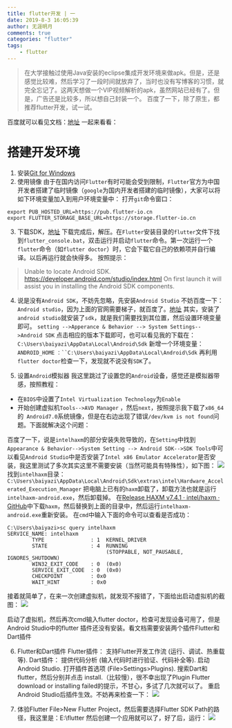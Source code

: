 ```yaml
---
title: flutter开发 | 一
date: 2019-8-3 16:05:39
author: 无涯明月
comments: true
categories: "flutter"
tags: 
    - flutter
---
```

>在大学接触过使用Java安装的eclipse集成开发环境来做apk。但是，还是感觉比较难，然后学习了一段时间就放弃了，当时也没有写博客的习惯，就完全忘记了。这两天想做一个VIP视频解析的apk，虽然网站已经有了。但是，广告还是比较多，所以想自己封装一个。
百度了一下，除了原生，都推荐flutter开发，试一试。

百度就可以看见文档：[地址](https://flutterchina.club/tutorials/)
一起来看看：
# 搭建开发环境
1. 安装[Git for Windows](https://git-scm.com/download/win)
2. 使用镜像
由于在国内访问`Flutter`有时可能会受到限制，`Flutter`官方为中国开发者搭建了临时镜像（`google`为国内开发者搭建的临时镜像），大家可以将如下环境变量加入到用户环境变量中：
打开`git`命令窗口：
``` text
export PUB_HOSTED_URL=https://pub.flutter-io.cn
export FLUTTER_STORAGE_BASE_URL=https://storage.flutter-io.cn
```
3. 下载SDK，[地址](https://flutter.io/sdk-archive/#windows)
下载完成后，解压。在`Flutter`安装目录的`flutter`文件下找到`flutter_console.bat`，双击运行并启动`flutter`命令。第一次运行一个`flutter`命令（如`flutter doctor`）时，它会下载它自己的依赖项并自行编译。以后再运行就会快得多。
按照提示：
> Unable to locate Android SDK.
https://developer.android.com/studio/index.html
On first launch it will assist you in installing the Android SDK
components.

4. 说是没有`Android SDK`，不妨先忽略，先安装`Android Studio`
不妨百度一下：`Android studio`，因为上面的官网需要梯子，就百度了。[地址](http://www.android-studio.org/)
其实，安装了`android studio`就安装了`sdk`，就是我们需要找到其位置，然后设置环境变量即可。
`setting -->Apperance & Behavior --> System Settings-->Android SDK`
点击相应的版本下载即可，也可以看见我的下载在：`C:\Users\baiyazi\AppData\Local\Android\Sdk`
新增一个环境变量：
`ANDROID_HOME` `：``C:\Users\baiyazi\AppData\Local\Android\Sdk`
再利用`flutter doctor`检查一下，发现就不说没有`SDK`了。

5. 设置`Android`模拟器
我这里跳过了设置您的`Android`设备，感觉还是模拟器带感，按照教程：
* 在`BIOS`中设置了`Intel Virtualization Technology`为`Enable`
* 开始创建虚拟机`Tools-->AVD Manager` ，然后`next`，按照提示我下载了`x86_64` 的` Android7.0`系统镜像，但是在右边出现了错误`/dev/kvm is not found`问题。下面就解决这个问题：

百度了一下，说是`intelhaxm`的部分安装失败导致的，在`Setting`中找到`Appearance & Behavior-->System Setting --> Android SDK-->SDK Tools`中可以看见`Android Studio`中是否安装了`Intel x86 Emulator Accelerator`是否安装，我这里测试了多次其实这里不需要安装（当然可能具有特殊性），如下图：
![](/images/201908/2019-08-04_152037.png)
找到`intelhaxm`目录：`C:\Users\baiyazi\AppData\Local\Android\Sdk\extras\intel\Hardware_Accelerated_Execution_Manager`
把电脑上已有的`haxm`卸载了，卸载方法也就是运行`intelhaxm-android.exe`，然后卸载掉。
在[Release HAXM v7.4.1 · intel/haxm · GitHub](https://github.com/intel/haxm/releases/tag/v7.4.1)中下载`haxm`，然后替换到上面的目录中，然后运行`intelhaxm-android.exe`重新安装。
在`cmd`中输入下面的命令可以查看是否成功：
``` text
C:\Users\baiyazi>sc query intelhaxm
SERVICE_NAME: intelhaxm
        TYPE               : 1  KERNEL_DRIVER
        STATE              : 4  RUNNING
                                (STOPPABLE, NOT_PAUSABLE, IGNORES_SHUTDOWN)
        WIN32_EXIT_CODE    : 0  (0x0)
        SERVICE_EXIT_CODE  : 0  (0x0)
        CHECKPOINT         : 0x0
        WAIT_HINT          : 0x0
```

接着就简单了，在来一次创建虚拟机，就发现不报错了，下面给出启动虚拟机的截图：
![](/images/201908/2019-08-04_153500.png)

启动了虚拟机，然后再次cmd输入flutter doctor，检查可发现设备可用了，但是Android Studio中的flutter 插件还没有安装。看文档需要安装两个插件Flutter和Dart插件

6. Flutter和Dart插件
Flutter插件： 支持Flutter开发工作流 (运行、调试、热重载等).
Dart插件： 提供代码分析 (输入代码时进行验证、代码补全等).
启动Android Studio.
打开插件首选项 (File>Settings>Plugins).
搜索Dart和flutter，然后分别并点击 install.（比较慢），很不幸出现了Plugin Flutter download or installing failed的提示，不甘心，多试了几次就可以了。
重启Android Studio后插件生效。不妨再来检查一下：
![](/images/201908/2019-08-04_161150.png)

7. 体验Flutter
File>New Flutter Project，然后需要选择Flutter SDK Path的路径，我这里是：E:\flutter
然后创建一个应用就可以了，好了后，运行：
![](/images/201908/2019-08-04_163428.png)








